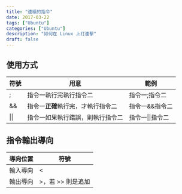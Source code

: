 ```yaml
---
title: "連續的指令"
date: 2017-03-22
tags: ["Ubuntu"]
categories: ["Ubuntu"]
description: "如何在 Linux 上打連擊"
draft: false
---
```


## 使用方式

|符號|用意|範例|
|---|---|---|
|;|指令一執行完執行指令二|指令一;指令二|
|&&|指令一**正確**執行完，才執行指令二|指令一&&指令二|
|\|\||指令一如果執行錯誤，則執行指令二|指令一\|\|指令二|

## 指令輸出導向
|導向位置|符號|
|---|---|
|輸入導向|<|
|輸出導向| >，若 >> 則是追加|